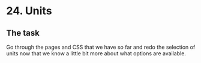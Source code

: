 # 24. Units

## The task

Go through the pages and CSS that we have so far and redo the selection of units now that we know a little bit more 
about what options are available.